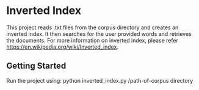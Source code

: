 # Inverted Index

This project reads .txt files from the corpus directory and creates an inverted index. It then searches for the user provided words and retrieves the documents. For more information on inverted index, please refer https://en.wikipedia.org/wiki/Inverted_index.


## Getting Started

Run the project using: python inverted_index.py /path-of-corpus directory
